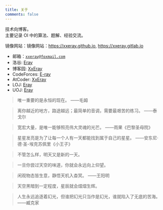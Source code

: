 ```yaml
---
title: 关于
comments: false
---
```


技术向博客。  
主要记录 OI 中的算法、题解、经验交流。

镜像网站：镜像网站：<https://xxeray.github.io>, <https://xxeray.gitlab.io>

- 邮箱：[`xxeray@foxmail.com`](mailto:xxeray@foxmail.com)
- 洛谷: [Eray](https://www.luogu.com.cn/user/192806)
- 博客园: [XxEray](https://www.cnblogs.com/xxeray/)
- CodeForces: [E-ray](https://codeforces.com/profile/E-ray)
- AtCoder: [XxEray](https://atcoder.jp/users/XxEray)
- LOJ: [Eray](https://loj.ac/u/Eray)
- UOJ: [Eray](https://uoj.ac/user/profile/Eray)

> 唯一重要的是永恒的现在。 ——毛姆

> 离你越近的地方，路途越远；最简单的音调，需要最艰苦的练习。 ——泰戈尔

> 宽宏大量，是唯一能够照亮伟大灵魂的光芒。 ——雨果《巴黎圣母院》

> 星星发亮是为了让每一个人有一天都能找到属于自己的星星。 ——安东尼·德·圣-埃克苏佩里《小王子》

> 不管怎么样，明天又是新的一天。

> 一旦你尝过天空的味道，你就会永远向上仰望。

> 闲观物态皆生意，静悟天机入杳冥。 ——王阳明

> 天空黑暗到一定程度，星辰就会熠熠生辉。

> 人生永远追逐着幻光，但谁把幻光只当作是幻光，谁就陷入了无底的苦海。 ——臧克家
